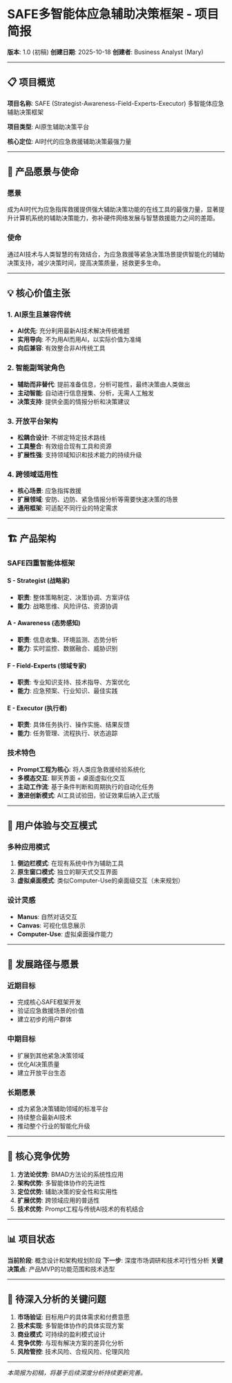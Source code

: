 # SAFE多智能体应急辅助决策框架 - 项目简报

**版本**: 1.0 (初稿)
**创建日期**: 2025-10-18
**创建者**: Business Analyst (Mary)

---

## 📋 项目概览

**项目名称**: SAFE (Strategist-Awareness-Field-Experts-Executor) 多智能体应急辅助决策框架

**项目类型**: AI原生辅助决策平台

**核心定位**: AI时代的应急救援辅助决策最强力量

---

## 🎯 产品愿景与使命

### 愿景
成为AI时代为应急指挥救援提供强大辅助决策功能的在线工具的最强力量，显著提升计算机系统的辅助决策能力，弥补硬件网络发展与智慧救援能力之间的差距。

### 使命
通过AI技术与人类智慧的有效结合，为应急救援等紧急决策场景提供智能化的辅助决策支持，减少决策时间，提高决策质量，拯救更多生命。

---

## 💡 核心价值主张

### 1. AI原生且兼容传统
- **AI优先**: 充分利用最新AI技术解决传统难题
- **实用导向**: 不为用AI而用AI，以实际价值为准绳
- **向后兼容**: 有效整合非AI传统工具

### 2. 智能副驾驶角色
- **辅助而非替代**: 提前准备信息，分析可能性，最终决策由人类做出
- **主动智能**: 自动进行信息搜集、分析，无需人工触发
- **决策支持**: 提供全面的情报分析和决策建议

### 3. 开放平台架构
- **松耦合设计**: 不绑定特定技术路线
- **工具整合**: 有效组合现有工具和资源
- **扩展性强**: 支持领域知识和技术能力的持续升级

### 4. 跨领域适用性
- **核心场景**: 应急指挥救援
- **扩展领域**: 安防、边防、紧急情报分析等需要快速决策的场景
- **通用框架**: 可适配不同行业的特定需求

---

## 🏗️ 产品架构

### SAFE四重智能体框架

#### **S - Strategist (战略家)**
- **职责**: 整体策略制定、决策协调、方案评估
- **能力**: 战略思维、风险评估、资源协调

#### **A - Awareness (态势感知)**
- **职责**: 信息收集、环境监测、态势分析
- **能力**: 实时监控、数据融合、威胁识别

#### **F - Field-Experts (领域专家)**
- **职责**: 专业知识支持、技术指导、方案优化
- **能力**: 应急预案、行业知识、最佳实践

#### **E - Executor (执行者)**
- **职责**: 具体任务执行、操作实施、结果反馈
- **能力**: 任务管理、流程执行、状态追踪

### 技术特色
- **Prompt工程为核心**: 将人类应急救援经验系统化
- **多模态交互**: 聊天界面 + 桌面虚拟化交互
- **主动工作流**: 基于条件判断和周期执行的自动化任务
- **激进创新模式**: AI工具试验田，验证效果后纳入正式版

---

## 🎨 用户体验与交互模式

### 多种应用模式
1. **侧边栏模式**: 在现有系统中作为辅助工具
2. **原生窗口模式**: 独立的聊天式交互界面
3. **虚拟桌面模式**: 类似Computer-Use的桌面级交互（未来规划）

### 设计灵感
- **Manus**: 自然对话交互
- **Canvas**: 可视化信息展示
- **Computer-Use**: 虚拟桌面操作能力

---

## 🚀 发展路径与愿景

### 近期目标
- 完成核心SAFE框架开发
- 验证应急救援场景的价值
- 建立初步的用户群体

### 中期目标
- 扩展到其他紧急决策领域
- 优化AI决策质量
- 建立开放平台生态

### 长期愿景
- 成为紧急决策辅助领域的标准平台
- 持续整合最新AI技术
- 推动整个行业的智能化升级

---

## 🎯 核心竞争优势

1. **方法论优势**: BMAD方法论的系统性应用
2. **架构优势**: 多智能体协作的先进性
3. **定位优势**: 辅助决策的安全性和实用性
4. **扩展优势**: 跨领域应用的普适性
5. **技术优势**: Prompt工程与传统AI技术的有机结合

---

## 📊 项目状态

**当前阶段**: 概念设计和架构规划阶段
**下一步**: 深度市场调研和技术可行性分析
**关键决策点**: 产品MVP的功能范围和技术选型

---

## 📝 待深入分析的关键问题

1. **市场验证**: 目标用户的具体需求和付费意愿
2. **技术实现**: 多智能体协作的具体实现方案
3. **商业模式**: 可持续的盈利模式设计
4. **竞争优势**: 与现有解决方案的差异化分析
5. **风险管控**: 技术风险、合规风险、伦理风险

---

*本简报为初稿，将基于后续深度分析持续更新完善。*